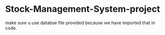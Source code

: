 # Stock-Management-System-project
make sure u use databse file provided because we have imported that in code.
